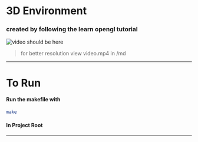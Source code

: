 # 3D Environment

### created by following the learn opengl tutorial

![video should be here](./md/video.webp)
> for better resolution view video.mp4 in /md

---

# To Run
#### Run the makefile with
``` bash
make
```
#### In Project Root

---
